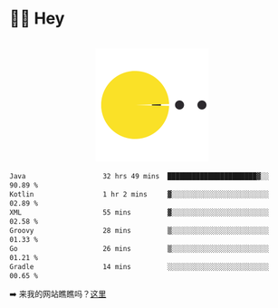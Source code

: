 
# 👋🏻 Hey
<div align="center">
	<br>
	<img src="https://raw.githubusercontent.com/Aniket965/Aniket965/master/pacman.svg?sanitize=true" width="200" height="200">
	<br>
</div>

<!--START_SECTION:waka-->

```text
Java                   32 hrs 49 mins  ██████████████████████▓░░   90.89 %
Kotlin                 1 hr 2 mins     ▓░░░░░░░░░░░░░░░░░░░░░░░░   02.89 %
XML                    55 mins         ▓░░░░░░░░░░░░░░░░░░░░░░░░   02.58 %
Groovy                 28 mins         ▒░░░░░░░░░░░░░░░░░░░░░░░░   01.33 %
Go                     26 mins         ▒░░░░░░░░░░░░░░░░░░░░░░░░   01.21 %
Gradle                 14 mins         ░░░░░░░░░░░░░░░░░░░░░░░░░   00.65 %
```

<!--END_SECTION:waka-->

 ➡️  来我的网站瞧瞧吗？[这里](https://www.shaolongfei.com)
